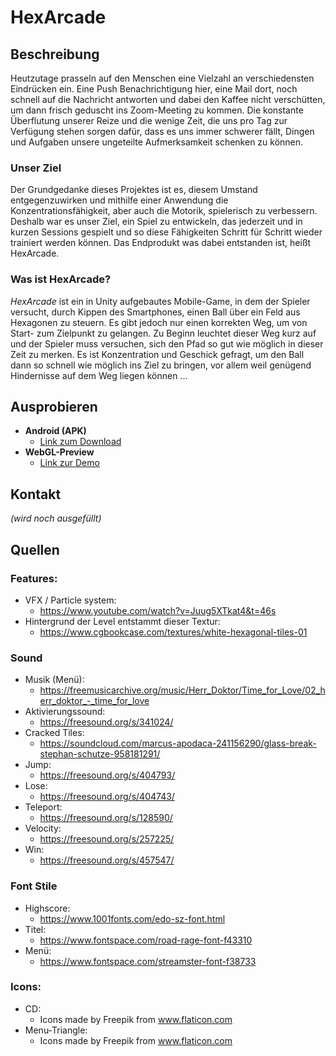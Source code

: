 # HexArcade
## Beschreibung
Heutzutage prasseln auf den Menschen eine Vielzahl an verschiedensten Eindrücken ein. Eine Push Benachrichtigung hier, eine Mail dort, noch schnell auf die Nachricht antworten und dabei den Kaffee nicht verschütten, um dann frisch geduscht ins Zoom-Meeting zu kommen. Die konstante Überflutung unserer Reize und die wenige Zeit, die uns pro Tag zur Verfügung stehen sorgen dafür, dass es uns immer schwerer fällt, Dingen und Aufgaben unsere ungeteilte Aufmerksamkeit schenken zu können.

### Unser Ziel
Der Grundgedanke dieses Projektes ist es, diesem Umstand entgegenzuwirken und mithilfe einer Anwendung die Konzentrationsfähigkeit, aber auch die Motorik, spielerisch zu verbessern. 
Deshalb war es unser Ziel, ein Spiel zu entwickeln, das jederzeit und in kurzen Sessions gespielt und so diese Fähigkeiten Schritt für Schritt wieder trainiert werden können. Das Endprodukt was dabei entstanden ist, heißt HexArcade.

### Was ist HexArcade?
*HexArcade* ist ein in Unity aufgebautes Mobile-Game, in dem der Spieler versucht, durch Kippen des Smartphones, einen Ball über ein Feld aus Hexagonen zu steuern. Es gibt jedoch nur einen korrekten Weg, um von Start- zum Zielpunkt zu gelangen. Zu Beginn leuchtet dieser Weg kurz auf und der Spieler muss versuchen, sich den Pfad so gut wie möglich in dieser Zeit zu merken. Es ist Konzentration und Geschick gefragt, um den Ball dann so schnell wie möglich ins Ziel zu bringen, vor allem weil genügend Hindernisse auf dem Weg liegen können ... 

## Ausprobieren
* **Android (APK)**
  * [Link zum Download](https://drive.google.com/file/d/1txTJe-h1OOw8KCR656zlLLBEdLnFh6Qr/view?usp=sharing)
* **WebGL-Preview**
  * [Link zur Demo](https://fhuu.github.io/HexArcade/)

## Kontakt
*(wird noch ausgefüllt)*

## Quellen
### Features:
* VFX / Particle system:
  * https://www.youtube.com/watch?v=Juug5XTkat4&t=46s
* Hintergrund der Level entstammt dieser Textur:
  * https://www.cgbookcase.com/textures/white-hexagonal-tiles-01

### Sound
* Musik (Menü): 
  * https://freemusicarchive.org/music/Herr_Doktor/Time_for_Love/02_herr_doktor_-_time_for_love
* Aktivierungssound: 
  * https://freesound.org/s/341024/
* Cracked Tiles: 
  * https://soundcloud.com/marcus-apodaca-241156290/glass-break-stephan-schutze-958181291/
* Jump: 
  * https://freesound.org/s/404793/
* Lose: 
  * https://freesound.org/s/404743/
* Teleport: 
  * https://freesound.org/s/128590/
* Velocity: 
  * https://freesound.org/s/257225/
* Win: 
  * https://freesound.org/s/457547/

### Font Stile
* Highscore: 
  * https://www.1001fonts.com/edo-sz-font.html
* Titel:
  * https://www.fontspace.com/road-rage-font-f43310
* Menü:
  * https://www.fontspace.com/streamster-font-f38733

### Icons:
* CD: 
  * Icons made by Freepik from www.flaticon.com
* Menu-Triangle:
  * Icons made by Freepik from www.flaticon.com



